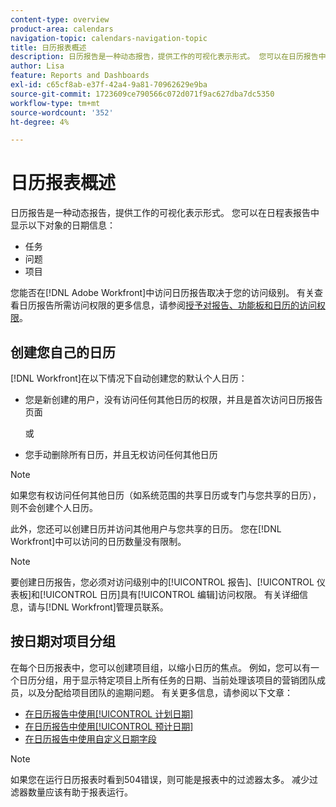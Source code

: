 ```yaml
---
content-type: overview
product-area: calendars
navigation-topic: calendars-navigation-topic
title: 日历报表概述
description: 日历报告是一种动态报告，提供工作的可视化表示形式。 您可以在日历报告中显示任务、问题和项目的日期信息。
author: Lisa
feature: Reports and Dashboards
exl-id: c65cf8ab-e37f-42a4-9a81-70962629e9ba
source-git-commit: 1723609ce790566c072d071f9ac627dba7dc5350
workflow-type: tm+mt
source-wordcount: '352'
ht-degree: 4%

---
```


# 日历报表概述

<!-- Audited: 01/2024 -->

日历报告是一种动态报告，提供工作的可视化表示形式。 您可以在日程表报告中显示以下对象的日期信息：

* 任务
* 问题
* 项目

您能否在[!DNL Adobe Workfront]中访问日历报告取决于您的访问级别。 有关查看日历报告所需访问权限的更多信息，请参阅[授予对报告、功能板和日历的访问权限](../../../administration-and-setup/add-users/configure-and-grant-access/grant-access-reports-dashboards-calendars.md)。

## 创建您自己的日历

[!DNL Workfront]在以下情况下自动创建您的默认个人日历：

* 您是新创建的用户，没有访问任何其他日历的权限，并且是首次访问日历报告页面

  或

* 您手动删除所有日历，并且无权访问任何其他日历

>[!NOTE]
>
>如果您有权访问任何其他日历（如系统范围的共享日历或专门与您共享的日历），则不会创建个人日历。

此外，您还可以创建日历并访问其他用户与您共享的日历。 您在[!DNL Workfront]中可以访问的日历数量没有限制。

>[!NOTE]
>
>要创建日历报告，您必须对访问级别中的[!UICONTROL 报告]、[!UICONTROL 仪表板]和[!UICONTROL 日历]具有[!UICONTROL 编辑]访问权限。 有关详细信息，请与[!DNL Workfront]管理员联系。

## 按日期对项目分组

在每个日历报表中，您可以创建项目组，以缩小日历的焦点。 例如，您可以有一个日历分组，用于显示特定项目上所有任务的日期、当前处理该项目的营销团队成员，以及分配给项目团队的逾期问题。 有关更多信息，请参阅以下文章：

* [在日历报告中使用[!UICONTROL 计划日期]](../../../reports-and-dashboards/reports/calendars/use-planned-dates.md)
* [在日历报告中使用[!UICONTROL 预计日期]](../../../reports-and-dashboards/reports/calendars/use-projected-dates.md)
* [在日历报告中使用自定义日期字段](../../../reports-and-dashboards/reports/calendars/use-custom-dates.md)

>[!NOTE]
>
>如果您在运行日历报表时看到504错误，则可能是报表中的过滤器太多。 减少过滤器数量应该有助于报表运行。
